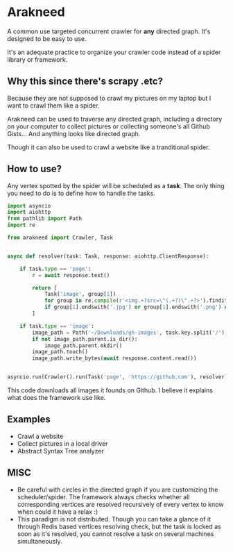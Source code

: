 # Arakneed

A common use targeted concurrent crawler for **any** directed graph. It's designed to be easy to use.

It's an adequate practice to organize your crawler code instead of a spider library or framework.

## Why this since there's scrapy .etc?

Because they are not supposed to crawl my pictures on my laptop but I want to crawl them like a spider.

Arakneed can be used to traverse any directed graph, including a directory on your computer to collect pictures or collecting someone's all Github Gists... And anything looks like directed graph.

Though it can also be used to crawl a website like a tranditional spider.

## How to use?

Any vertex spotted by the spider will be scheduled as a **task**. The only thing you need to do is to define how to handle the tasks.

```python
import asyncio
import aiohttp
from pathlib import Path
import re

from arakneed import Crawler, Task


async def resolver(task: Task, response: aiohttp.ClientResponse):

    if task.type == 'page':
        r = await response.text()

        return [
            Task('image', group[1])
            for group in re.compile(r'<img.+?src=\"(.+?)\".+?>').finditer(r)
            if group[1].endswith('.jpg') or group[1].endswith('.png') or group[1].endswith('.svg')
        ]

    if task.type == 'image':
        image_path = Path('~/Downloads/gh-images', task.key.split('/')[-1]).expanduser()
        if not image_path.parent.is_dir():
            image_path.parent.mkdir()
        image_path.touch()
        image_path.write_bytes(await response.content.read())


asyncio.run(Crawler().run(Task('page', 'https://github.com'), resolver))
```

This code downloads all images it founds on Github. I believe it explains what does the framework use like.

## Examples

- Crawl a website
- Collect pictures in a local driver
- Abstract Syntax Tree analyzer

## MISC

- Be careful with circles in the directed graph if you are customizing the scheduler/spider. The framework always checks whether all corresponding vertices are resolved recursively of every vertex to know when could it have a relax :)
- This paradigm is not distributed. Though you can take a glance of it through Redis based vertices resolving check, but the task is locked as soon as it's resolved, you cannot resolve a task on several machines simultaneously.
